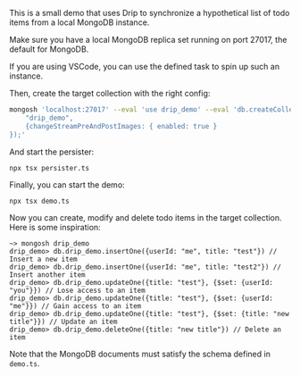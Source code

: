 This is a small demo that uses Drip to synchronize a hypothetical list of todo items from a local MongoDB instance.

Make sure you have a local MongoDB replica set running on port 27017, the default for MongoDB.

If you are using VSCode, you can use the defined task to spin up such an instance.

Then, create the target collection with the right config:

```sh
mongosh 'localhost:27017' --eval 'use drip_demo' --eval 'db.createCollection(
    "drip_demo",
    {changeStreamPreAndPostImages: { enabled: true }
});'
```

And start the persister:

`npx tsx persister.ts`

Finally, you can start the demo:

`npx tsx demo.ts`

Now you can create, modify and delete todo items in the target collection. Here is some inspiration:

```
~> mongosh drip_demo
drip_demo> db.drip_demo.insertOne({userId: "me", title: "test"}) // Insert a new item
drip_demo> db.drip_demo.insertOne({userId: "me", title: "test2"}) // Insert another item
drip_demo> db.drip_demo.updateOne({title: "test"}, {$set: {userId: "you"}}) // Lose access to an item
drip_demo> db.drip_demo.updateOne({title: "test"}, {$set: {userId: "me"}}) // Gain access to an item
drip_demo> db.drip_demo.updateOne({title: "test"}, {$set: {title: "new title"}}) // Update an item
drip_demo> db.drip_demo.deleteOne({title: "new title"}) // Delete an item
```

Note that the MongoDB documents must satisfy the schema defined in `demo.ts`.
